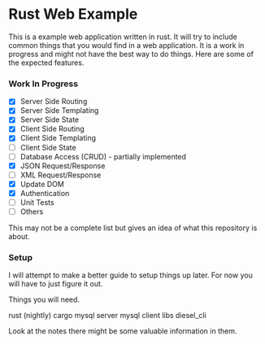 # Rust Web Example
This is a example web application written in rust. It will try to include common things that you would find in a web application. It is a work in progress and might not have the best way to do things. Here are some of the expected features.

### Work In Progress
- [X] Server Side Routing
- [X] Server Side Templating
- [X] Server Side State
- [X] Client Side Routing
- [X] Client Side Templating
- [ ] Client Side State
- [ ] Database Access (CRUD) - partially implemented
- [X] JSON Request/Response
- [ ] XML Request/Response
- [X] Update DOM
- [X] Authentication
- [ ] Unit Tests
- [ ] Others

This may not be a complete list but gives an idea of what this repository is about.

### Setup
I will attempt to make a better guide to setup things up later. For now you will have to just figure it out.

Things you will need.

rust (nightly)
cargo
mysql server
mysql client libs
diesel_cli

Look at the notes there might be some valuable information in them.


